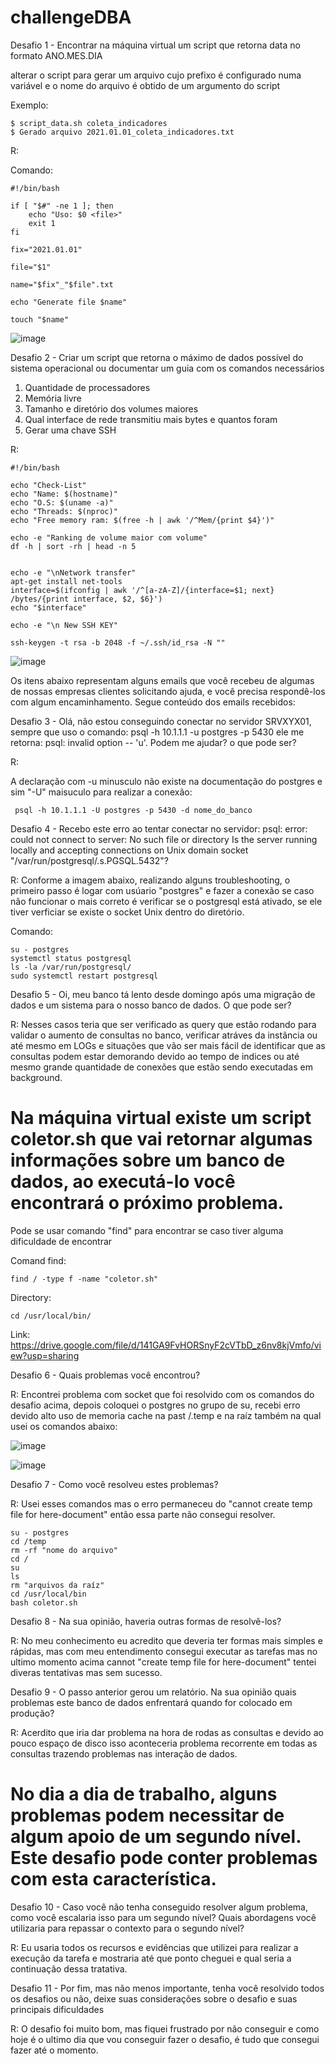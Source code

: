 # challengeDBA

Desafio 1 - Encontrar na máquina virtual um script que retorna data no formato ANO.MES.DIA

alterar o script para gerar um arquivo cujo prefixo é configurado numa variável e o nome do arquivo é obtido de um argumento do script

Exemplo:

````
$ script_data.sh coleta_indicadores
$ Gerado arquivo 2021.01.01_coleta_indicadores.txt
````

R:

Comando:

````
#!/bin/bash

if [ "$#" -ne 1 ]; then
    echo "Uso: $0 <file>"
    exit 1
fi

fix="2021.01.01"

file="$1"

name="$fix"_"$file".txt

echo "Generate file $name"

touch "$name"
````

![image](https://github.com/amaralchr250/challengeDBA/assets/42553791/f14a273c-3b7b-4ee7-8dd1-bb4d3139975d)


Desafio 2 - Criar um script que retorna o máximo de dados possível do sistema operacional ou documentar um guia com os comandos necessários

1. Quantidade de processadores
2. Memória livre
3. Tamanho e diretório dos volumes maiores
4. Qual interface de rede transmitiu mais bytes e quantos foram
5. Gerar uma chave SSH

R: 

````
#!/bin/bash

echo "Check-List"
echo "Name: $(hostname)"
echo "O.S: $(uname -a)"
echo "Threads: $(nproc)"
echo "Free memory ram: $(free -h | awk '/^Mem/{print $4}')"

echo -e "Ranking de volume maior com volume"
df -h | sort -rh | head -n 5


echo -e "\nNetwork transfer"
apt-get install net-tools
interface=$(ifconfig | awk '/^[a-zA-Z]/{interface=$1; next} /bytes/{print interface, $2, $6}')
echo "$interface"

echo -e "\n New SSH KEY"

ssh-keygen -t rsa -b 2048 -f ~/.ssh/id_rsa -N ""
````

![image](https://github.com/amaralchr250/challengeDBA/assets/42553791/ca573ede-bb72-4ec7-92e5-30808507a666)


Os itens abaixo representam alguns emails que você recebeu de algumas de nossas empresas clientes solicitando ajuda, e você precisa respondê-los com algum encaminhamento. Segue conteúdo dos emails recebidos:

Desafio 3 - Olá, não estou conseguindo conectar no servidor SRVXYX01, sempre que uso o comando: psql -h 10.1.1.1 -u postgres -p 5430 ele me retorna: psql: invalid option -- 'u'. Podem me ajudar? o que pode ser?

R:

A declaração com -u minusculo não existe na documentação do postgres e sim "-U" maisuculo para realizar a conexão:

````
 psql -h 10.1.1.1 -U postgres -p 5430 -d nome_do_banco
````


Desafio 4 - Recebo este erro ao tentar conectar no servidor: psql: error: could not connect to server: No such file or directory Is the server running locally and accepting connections on Unix domain socket "/var/run/postgresql/.s.PGSQL.5432"?

R:
Conforme a imagem abaixo, realizando alguns troubleshooting, o primeiro passo é logar com usúario "postgres" e fazer a conexão se caso não funcionar o mais correto é verificar se o postgresql está ativado, se ele tiver verficiar se existe o socket Unix dentro do diretório.

Comando:
````
su - postgres
systemctl status postgresql
ls -la /var/run/postgresql/
sudo systemctl restart postgresql
````

Desafio 5 - Oi, meu banco tá lento desde domingo após uma migração de dados e um sistema para o nosso banco de dados. O que pode ser?

R: Nesses casos teria que ser verificado as query que estão rodando para validar o aumento de consultas no banco, verificar atráves da instãncia ou até mesmo em LOGs e situações que vão ser mais fácil de identificar que as consultas podem estar demorando devido ao tempo de indices ou até mesmo grande quantidade de conexões que estão sendo executadas em background.

# Na máquina virtual existe um script coletor.sh que vai retornar algumas informações sobre um banco de dados, ao executá-lo você encontrará o próximo problema.

Pode se usar comando "find" para encontrar se caso tiver alguma dificuldade de encontrar

Comand find:

````
find / -type f -name "coletor.sh"
````

Directory: 

````
cd /usr/local/bin/
````

Link: https://drive.google.com/file/d/141GA9FvHORSnyF2cVTbD_z6nv8kjVmfo/view?usp=sharing

Desafio 6 - Quais problemas você encontrou?

R: Encontrei problema com socket que foi resolvido com os comandos do desafio acima, depois coloquei o postgres no grupo de su, recebi erro devido alto uso de memoria cache na past /.temp e na raíz também na qual usei os comandos abaixo:

![image](https://github.com/amaralchr250/challengeDBA/assets/42553791/cd13e04d-f2d1-4ba3-801d-913180e1c014)

![image](https://github.com/amaralchr250/challengeDBA/assets/42553791/0bded294-ba89-4134-9fef-cec247cc57c5)

Desafio 7 - Como você resolveu estes problemas?

R: Usei esses comandos mas o erro permaneceu do "cannot create temp file for here-document" então essa parte não consegui resolver.

````
su - postgres
cd /temp
rm -rf "nome do arquivo"
cd /
su
ls
rm "arquivos da raíz"
cd /usr/local/bin
bash coletor.sh
````
Desafio 8 - Na sua opinião, haveria outras formas de resolvê-los?

R: No meu conhecimento eu acredito que deveria ter formas mais simples e rápidas, mas com meu entendimento consegui executar as tarefas mas no ultimo momento acima cannot "create temp file for here-document"  tentei diveras tentativas mas sem sucesso.

Desafio 9 - O passo anterior gerou um relatório. Na sua opinião quais problemas este banco de dados enfrentará quando for colocado em produção?

R: Acerdito que iria dar problema na hora de rodas as consultas e devido ao pouco espaço de disco isso aconteceria problema recorrente em todas as consultas trazendo problemas nas interação de dados.

# No dia a dia de trabalho, alguns problemas podem necessitar de algum apoio de um segundo nível. Este desafio pode conter problemas com esta característica.

Desafio 10 - Caso você não tenha conseguido resolver algum problema, como você escalaria isso para um segundo nível? Quais abordagens você utilizaria para repassar o contexto para o segundo nível?

R: Eu usaria todos os recursos e evidências que utilizei para realizar a execução da tarefa e mostraria até que ponto cheguei e qual seria a continuação dessa tratativa.

Desafio 11 - Por fim, mas não menos importante, tenha você resolvido todos os desafios ou não, deixe suas considerações sobre o desafio e suas principais dificuldades

R: O desafio foi muito bom, mas fiquei frustrado por não conseguir e como hoje é o ultimo dia que vou conseguir fazer o desafio, é tudo que consegui fazer até o momento.
